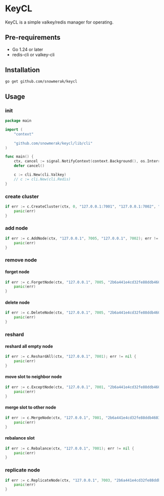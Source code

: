 # KeyCL

KeyCL is a simple valkey/redis manager for operating.

## Pre-requirements

- Go 1.24 or later
- redis-cli or valkey-cli

## Installation

```bash
go get github.com/snowmerak/keycl
```

## Usage

### init

```go
package main

import (
	"context"
	
	"github.com/snowmerak/keycl/lib/cli"
)

func main() {
	ctx, cancel := signal.NotifyContext(context.Background(), os.Interrupt)
	defer cancel()

	c := cli.New(cli.Valkey)
	// c := cli.New(cli.Redis)
}
```

### create cluster

```go
if err := c.CreateCluster(ctx, 0, "127.0.0.1:7001", "127.0.0.1:7002", "127.0.0.1:7003"); err != nil {
	panic(err)
}
```

### add node

```go
if err := c.AddNode(ctx, "127.0.0.1", 7005, "127.0.0.1", 7002); err != nil {
	panic(err)
}
```

### remove node

#### forget node

```go
if err := c.ForgetNode(ctx, "127.0.0.1", 7005, "2b6a441e4cd32fe88ddb460338a76479e4875a6b"); err != nil {
    panic(err)
}
```

#### delete node

```go
if err := c.DeleteNode(ctx, "127.0.0.1", 7005, "2b6a441e4cd32fe88ddb460338a76479e4875a6b"); err != nil {
    panic(err)
}
```

### reshard

#### reshard all empty node

```go
if err := c.ReshardAll(ctx, "127.0.0.1", 7001); err != nil {
	panic(err)
}
```

#### move slot to neighbor node

```go
if err := c.ExceptNode(ctx, "127.0.0.1", 7001, "2b6a441e4cd32fe88ddb460338a76479e4875a6b"); err != nil {
	panic(err)
}
```

#### merge slot to other node

```go
if err := c.MergeNode(ctx, "127.0.0.1", 7001, "2b6a441e4cd32fe88ddb460338a76479e4875a6b", "4b6a441e4cd32fe88ddb460338a76479e4875a6b"); err != nil {
    panic(err)
}
```

#### rebalance slot

```go
if err := c.Rebalance(ctx, "127.0.0.1", 7001); err != nil {
	panic(err)
}
```

### replicate node

```go
if err := c.ReplicateNode(ctx, "127.0.0.1", 7003, "2b6a441e4cd32fe88ddb460338a76479e4875a6b"); err != nil {
    panic(err)
}
```
